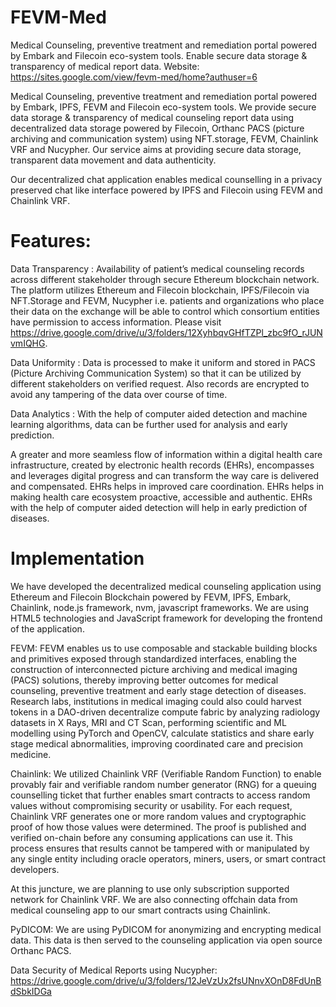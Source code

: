 # FEVM-Med
Medical Counseling, preventive treatment and remediation portal powered by Embark and Filecoin eco-system tools. Enable secure data storage &amp; transparency of medical report data. Website: https://sites.google.com/view/fevm-med/home?authuser=6

Medical Counseling, preventive treatment and remediation portal powered by Embark, IPFS, FEVM and Filecoin eco-system tools. We provide secure data storage & transparency of medical counseling report data using decentralized data storage powered by Filecoin, Orthanc PACS (picture archiving and communication system) using NFT.storage, FEVM, Chainlink VRF and Nucypher. Our service aims at providing secure data storage, transparent data movement and data authenticity.

Our decentralized chat application enables medical counselling in a privacy preserved chat like interface powered by IPFS and Filecoin using FEVM and Chainlink VRF.

# Features:

Data Transparency : Availability of patient’s medical counseling records across different stakeholder through secure Ethereum blockchain network. The platform utilizes Ethereum and Filecoin blockchain, IPFS/Filecoin via NFT.Storage and FEVM, Nucypher i.e. patients and organizations who place their data on the exchange will be able to control which consortium entities have permission to access information. Please visit https://drive.google.com/drive/u/3/folders/12XyhbqvGHfTZPl_zbc9fO_rJUNvmIQHG.

Data Uniformity : Data is processed to make it uniform and stored in PACS (Picture Archiving Communication System) so that it can be utilized by different stakeholders on verified request. Also records are encrypted to avoid any tampering of the data over course of time.

Data Analytics : With the help of computer aided detection and machine learning algorithms, data can be further used for analysis and early prediction.

A greater and more seamless flow of information within a digital health care infrastructure, created by electronic health records (EHRs), encompasses and leverages digital progress and can transform the way care is delivered and compensated. EHRs helps in improved care coordination. EHRs helps in making health care ecosystem proactive, accessible and authentic. EHRs with the help of computer aided detection will help in early prediction of diseases.

# Implementation

We have developed the decentralized medical counseling application using Ethereum and Filecoin Blockchain powered by FEVM, IPFS, Embark, Chainlink, node.js framework, nvm, javascript frameworks. We are using HTML5 technologies and JavaScript framework for developing the frontend of the application.

FEVM: FEVM enables us to use composable and stackable building blocks and primitives exposed through standardized interfaces, enabling the construction of interconnected picture archiving and medical imaging (PACS) solutions, thereby improving better outcomes for medical counseling, preventive treatment and early stage detection of diseases. Research labs, institutions in medical imaging could also could harvest tokens in a DAO-driven decentralize compute fabric by analyzing radiology datasets in X Rays, MRI and CT Scan, performing scientific and ML modelling using PyTorch and OpenCV, calculate statistics and share early stage medical abnormalities, improving coordinated care and precision medicine.

Chainlink: We utilized Chainlink VRF (Verifiable Random Function) to enable provably fair and verifiable random number generator (RNG) for a queuing counselling ticket that further enables smart contracts to access random values without compromising security or usability. For each request, Chainlink VRF generates one or more random values and cryptographic proof of how those values were determined. The proof is published and verified on-chain before any consuming applications can use it. This process ensures that results cannot be tampered with or manipulated by any single entity including oracle operators, miners, users, or smart contract developers.

At this juncture, we are planning to use only subscription supported network for Chainlink VRF. We are also connecting offchain data from medical counseling app to our smart contracts using Chainlink.

PyDICOM: We are using PyDICOM for anonymizing and encrypting medical data. This data is then served to the counseling application via open source Orthanc PACS.

Data Security of Medical Reports using Nucypher: https://drive.google.com/drive/u/3/folders/12JeVzUx2fsUNnvXOnD8FdUnBdSbkIDGa
